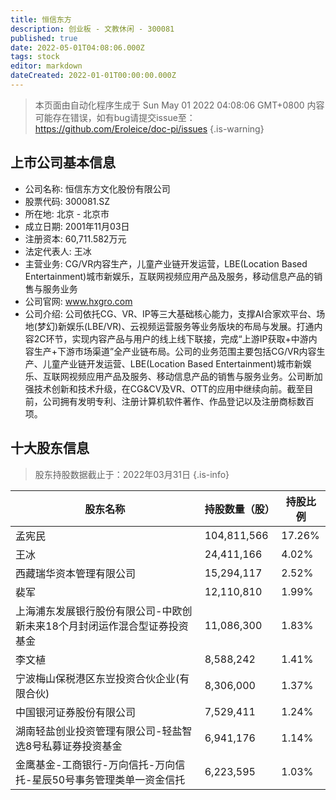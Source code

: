 ```yaml
---
title: 恒信东方
description: 创业板 - 文教休闲 - 300081
published: true
date: 2022-05-01T04:08:06.000Z
tags: stock
editor: markdown
dateCreated: 2022-01-01T00:00:00.000Z
---
```


> 本页面由自动化程序生成于 Sun May 01 2022 04:08:06 GMT+0800
> 内容可能存在错误，如有bug请提交issue至：https://github.com/Eroleice/doc-pi/issues
{.is-warning}

## 上市公司基本信息
- 公司名称: 恒信东方文化股份有限公司
- 股票代码: 300081.SZ
- 所在地: 北京 - 北京市
- 成立日期: 2001年11月03日
- 注册资本: 60,711.582万元
- 法定代表人: 王冰
- 主营业务: CG/VR内容生产，儿童产业链开发运营，LBE(Location Based Entertainment)城市新娱乐，互联网视频应用产品及服务，移动信息产品的销售与服务业务
- 公司官网: www.hxgro.com
- 公司介绍: 公司依托CG、VR、IP等三大基础核心能力，支撑AI合家欢平台、场地(梦幻)新娱乐(LBE/VR)、云视频运营服务等业务版块的布局与发展。打通内容2C环节，实现内容产品与用户的线上线下联接，完成“上游IP获取+中游内容生产+下游市场渠道”全产业链布局。公司的业务范围主要包括CG/VR内容生产、儿童产业链开发运营、LBE(Location Based Entertainment)城市新娱乐、互联网视频应用产品及服务、移动信息产品的销售与服务业务。公司断加强技术创新和技术升级，在CG&CV及VR、OTT的应用中继续向前。截至目前，公司拥有发明专利、注册计算机软件著作、作品登记以及注册商标数百项。


## 十大股东信息
> 股东持股数据截止于：2022年03月31日
{.is-info}

| 股东名称 | 持股数量（股） | 持股比例 |
| --- | --- | --- |
| 孟宪民 | 104,811,566 | 17.26% |
| 王冰 | 24,411,166 | 4.02% |
| 西藏瑞华资本管理有限公司 | 15,294,117 | 2.52% |
| 裴军 | 12,110,810 | 1.99% |
| 上海浦东发展银行股份有限公司-中欧创新未来18个月封闭运作混合型证券投资基金 | 11,086,300 | 1.83% |
| 李文植 | 8,588,242 | 1.41% |
| 宁波梅山保税港区东岦投资合伙企业(有限合伙) | 8,306,000 | 1.37% |
| 中国银河证券股份有限公司 | 7,529,411 | 1.24% |
| 湖南轻盐创业投资管理有限公司-轻盐智选8号私募证券投资基金 | 6,941,176 | 1.14% |
| 金鹰基金-工商银行-万向信托-万向信托-星辰50号事务管理类单一资金信托 | 6,223,595 | 1.03% |




